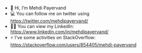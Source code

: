 - 👋 Hi, I’m Mehdi Payervand
- 💻 You can follow me on twitter using https://twitter.com/mehdipayervand/
- 👨‍💻 You can view my LinkedIn: https://www.linkedin.com/in/mehdipayervand/
- ⚡ I've some activities on StackOverflow: https://stackoverflow.com/users/854405/mehdi-payervand
<!----
- 👀 I’m interested in 
- 🌱 I’m currently learning ...
- 💞️ I’m looking to collaborate on ...
- 📫 How to reach me ...
--->
<!---
mehdipayervand/mehdipayervand is a ✨ special ✨ repository because its `README.md` (this file) appears on your GitHub profile.
You can click the Preview link to take a look at your changes.
--->
